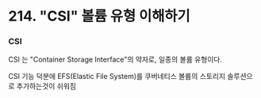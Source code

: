 # 214. "CSI" 볼륨 유형 이해하기

### CSI
CSI 는 "Container Storage Interface"의 약자로, 일종의 볼륨 유형이다.

CSI 기능 덕분에 EFS(Elastic File System)를 쿠버네티스 볼륨의 스토리지 솔루션으로 추가하는것이 쉬워짐

